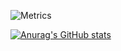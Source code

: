![Metrics](https://metrics.lecoq.io/aaaapplesoda?template=classic&introduction=1&languages=1&gists=1&languages.limit=8&languages.sections=most-used&languages.colors=github&languages.threshold=0%25&languages.indepth=false&languages.analysis.timeout=15&languages.categories=markup%2C%20programming&languages.recent.categories=markup%2C%20programming&languages.recent.load=300&languages.recent.days=14&introduction.title=true&config.timezone=Asia%2FBangkok)

[![Anurag's GitHub stats](https://github-readme-stats.vercel.app/api?username=aaaapplesoda)](https://github.com/anuraghazra/github-readme-stats)


